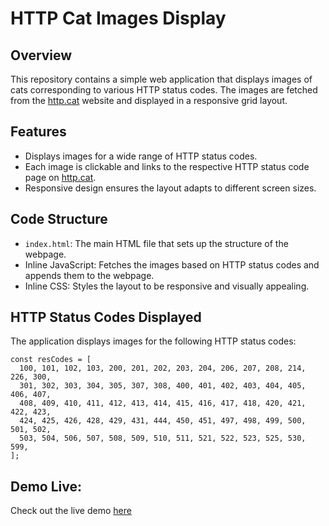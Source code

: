 # HTTP Cat Images Display

## Overview

This repository contains a simple web application that displays images of cats corresponding to various HTTP status codes. The images are fetched from the [http.cat](https://http.cat/) website and displayed in a responsive grid layout.

## Features

- Displays images for a wide range of HTTP status codes.
- Each image is clickable and links to the respective HTTP status code page on [http.cat](https://http.cat/).
- Responsive design ensures the layout adapts to different screen sizes.

## Code Structure

- `index.html`: The main HTML file that sets up the structure of the webpage.
- Inline JavaScript: Fetches the images based on HTTP status codes and appends them to the webpage.
- Inline CSS: Styles the layout to be responsive and visually appealing.

## HTTP Status Codes Displayed

The application displays images for the following HTTP status codes:

```jax
const resCodes = [
  100, 101, 102, 103, 200, 201, 202, 203, 204, 206, 207, 208, 214, 226, 300,
  301, 302, 303, 304, 305, 307, 308, 400, 401, 402, 403, 404, 405, 406, 407,
  408, 409, 410, 411, 412, 413, 414, 415, 416, 417, 418, 420, 421, 422, 423,
  424, 425, 426, 428, 429, 431, 444, 450, 451, 497, 498, 499, 500, 501, 502,
  503, 504, 506, 507, 508, 509, 510, 511, 521, 522, 523, 525, 530, 599,
];
```

## Demo Live:
Check out the live demo [here](https://sara3saeed.github.io/W5-D3-HW-API-JS/)
